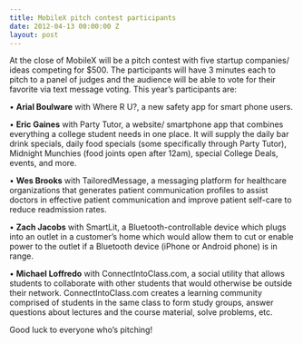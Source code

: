 ```yaml
---
title: MobileX pitch contest participants
date: 2012-04-13 00:00:00 Z
layout: post
---
```

 
<p>At the close of MobileX will be a pitch contest with five startup companies/ ideas competing for $500. The participants will have 3 minutes each to pitch to a panel of judges and the audience will be able to vote for their favorite via text message voting. This year&rsquo;s participants are:</p>
<p>• <strong>Arial Boulware</strong> with Where R U?, a new safety app for smart phone users.</p>
<p>• <strong>Eric Gaines</strong> with Party Tutor, a website/ smartphone app that combines everything a college student needs in one place. It will supply the daily bar drink specials, daily food specials (some specifically through Party Tutor), Midnight Munchies (food joints open after 12am), special College Deals, events, and more.</p>
<p>• <strong>Wes Brooks</strong> with TailoredMessage, a messaging platform for healthcare organizations that generates patient communication profiles to assist doctors in effective patient communication and improve patient self-care to reduce readmission rates.</p>
<p>• <strong>Zach Jacobs</strong> with SmartLit, a Bluetooth-controllable device which plugs into an outlet in a customer&rsquo;s home which would allow them to cut or enable power to the outlet if a Bluetooth device (iPhone or Android phone) is in range.</p>
<p>• <strong>Michael Loffredo</strong> with ConnectIntoClass.com, a social utility that allows students to collaborate with other students that would otherwise be outside their network. ConnectIntoClass.com creates a learning community comprised of students in the same class to form study groups, answer questions about lectures and the course material, solve problems, etc.</p>
<p>Good luck to everyone who&rsquo;s pitching!</p>
